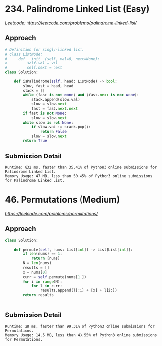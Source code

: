 # 234. Palindrome Linked List (Easy)
_Leetcode: https://leetcode.com/problems/palindrome-linked-list/_
## Approach
```python
# Definition for singly-linked list.
# class ListNode:
#     def __init__(self, val=0, next=None):
#         self.val = val
#         self.next = next
class Solution:

    def isPalindrome(self, head: ListNode) -> bool:
        slow, fast = head, head
        stack = []
        while (fast is not None) and (fast.next is not None):
            stack.append(slow.val)
            slow = slow.next
            fast = fast.next.next
        if fast is not None:
            slow = slow.next
        while slow is not None:
            if slow.val != stack.pop():
                return False
            slow = slow.next
        return True 
```
## Submission Detail
```
Runtime: 832 ms, faster than 35.41% of Python3 online submissions for Palindrome Linked List.
Memory Usage: 47 MB, less than 50.45% of Python3 online submissions for Palindrome Linked List.
```

# 46. Permutations (Medium)
_https://leetcode.com/problems/permutations/_
## Approach
```python
class Solution:
    
    def permute(self, nums: List[int]) -> List[List[int]]:
        if len(nums) == 1:
            return [nums]
        N = len(nums)
        results = []
        x = nums[0]
        curr = self.permute(nums[1:])
        for i in range(N):
            for l in curr:
                results.append(l[:i] + [x] + l[i:])
        return results
    
```
## Submission Detail
```
Runtime: 28 ms, faster than 99.31% of Python3 online submissions for Permutations.
Memory Usage: 14.5 MB, less than 43.55% of Python3 online submissions for Permutations.
```
